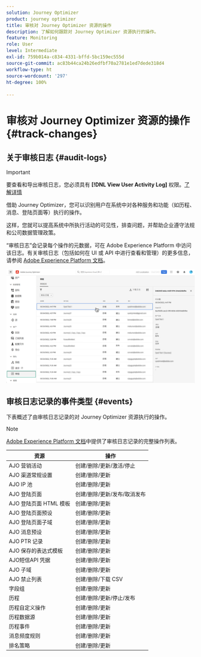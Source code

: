 ```yaml
---
solution: Journey Optimizer
product: journey optimizer
title: 审核对 Journey Optimizer 资源的操作
description: 了解如何跟踪对 Journey Optimizer 资源执行的操作。
feature: Monitoring
role: User
level: Intermediate
exl-id: 759b014a-c834-4331-bffd-5bc159ec555d
source-git-commit: ac83b44ca24b26edfbf70a2781e1ed7dede318d4
workflow-type: ht
source-wordcount: '297'
ht-degree: 100%

---
```


# 审核对 Journey Optimizer 资源的操作 {#track-changes}

## 关于审核日志 {#audit-logs}

>[!IMPORTANT]
>
>要查看和导出审核日志，您必须具有 **[!DNL View User Activity Log]** 权限。[了解详情](../administration/ootb-product-profiles.md)

借助 Journey Optimizer，您可以识别用户在系统中对各种服务和功能（如历程、消息、登陆页面等）执行的操作。

这样，您就可以提高系统中所执行活动的可见性，排查问题，并帮助企业遵守法规和公司数据管理政策。

“审核日志”会记录每个操作的元数据，可在 Adobe Experience Platform 中访问该日志。有关审核日志（包括如何在 UI 或 API 中进行查看和管理）的更多信息，请参阅 [Adobe Experience Platform 文档](https://experienceleague.adobe.com/docs/experience-platform/landing/governance-privacy-security/audit-logs/overview.html?lang=zh-Hans)。

![](assets/audit-logs.png)

## 审核日志记录的事件类型 {#events}

下表概述了由审核日志记录的对 Journey Optimizer 资源执行的操作。

>[!NOTE]
>
>[Adobe Experience Platform 文档](https://experienceleague.adobe.com/docs/experience-platform/landing/governance-privacy-security/audit-logs/overview.html?lang=zh-Hans#category)中提供了审核日志记录的完整操作列表。

| 资源 | 操作 |
|-----------|------------------|
| AJO 营销活动 | 创建/删除/更新/激活/停止 |
| AJO 渠道常规设置 | 创建/删除/更新 |
| AJO IP 池 | 创建/删除/更新 |
| AJO 登陆页面 | 创建/删除/更新/发布/取消发布 |
| AJO 登陆页面 HTML 模板 | 创建/删除/更新 |
| AJO 登陆页面预设 | 创建/删除/更新 |
| AJO 登陆页面子域 | 创建/删除/更新 |
| AJO 消息预设 | 创建/删除/更新 |
| AJO PTR 记录 | 创建/删除/更新 |
| AJO 保存的表达式模板 | 创建/删除/更新 |
| AJO短信API 凭据 | 创建/删除/更新 |
| AJO 子域 | 创建/删除/更新 |
| AJO 禁止列表 | 创建/删除/下载 CSV |
| 字段组 | 创建/删除/更新 |
| 历程 | 创建/删除/更新/停止/发布 |
| 历程自定义操作 | 创建/删除/更新 |
| 历程数据源 | 创建/删除/更新 |
| 历程事件 | 创建/删除/更新 |
| 消息频度规则 | 创建/删除/更新 |
| 排名策略 | 创建/删除/更新 |
